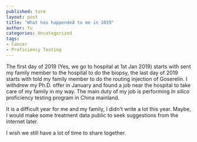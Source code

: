 ```yaml
---
published: ture
layout: post
title: "What has happended to me in 2019"
author: Yu
categories: Uncategorized
tags:
- Cancer
- Proficiency Testing
---
```


The first day of 2019 (Yes, we go to hospital at 1st Jan 2019) starts with sent my family member to the hospital to do the biopsy, the last day of 2019 starts with told my family member to do the routing injection of Goserelin. I withdrew my Ph.D. offer in January and found a job near the hospital to take care of my family in my way. The main duty of my job is performing *In silico* proficiency testing program in China mainland.

It is a difficult year for me and my family, I didn't write a lot this year. Maybe, I would make some treatment data public to seek suggestions from the internet later. 

I wish we still have a lot of time to share together.
